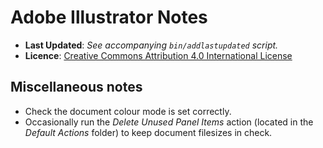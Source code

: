 <!--
  ---
  author: Damien Dart
  author_website: https://www.robotinaponcho.net/
  description: Damien Dart's notes on Adobe Illustrator.
  javascript_external: /assets/prettydate.js
  title: Adobe Illustrator Notes
  ---
-->


Adobe Illustrator Notes
=======================

<div class="admonition admonition--metadata">
  <ul class="metadata-list">
    <li class="metadata-list__item"><b>Last Updated</b>: <i>See accompanying <code>bin/addlastupdated</code> script.</i></li>
    <li class="metadata-list__item">
      <b>Licence</b>: <a href="http://creativecommons.org/licenses/by/4.0/">Creative Commons Attribution 4.0 International License</a>
    </li>
  </ul>
</div>


Miscellaneous notes
-------------------

  - Check the document colour mode is set correctly.
  - Occasionally run the _Delete Unused Panel Items_ action (located in
    the _Default Actions_ folder) to keep document filesizes in check.
